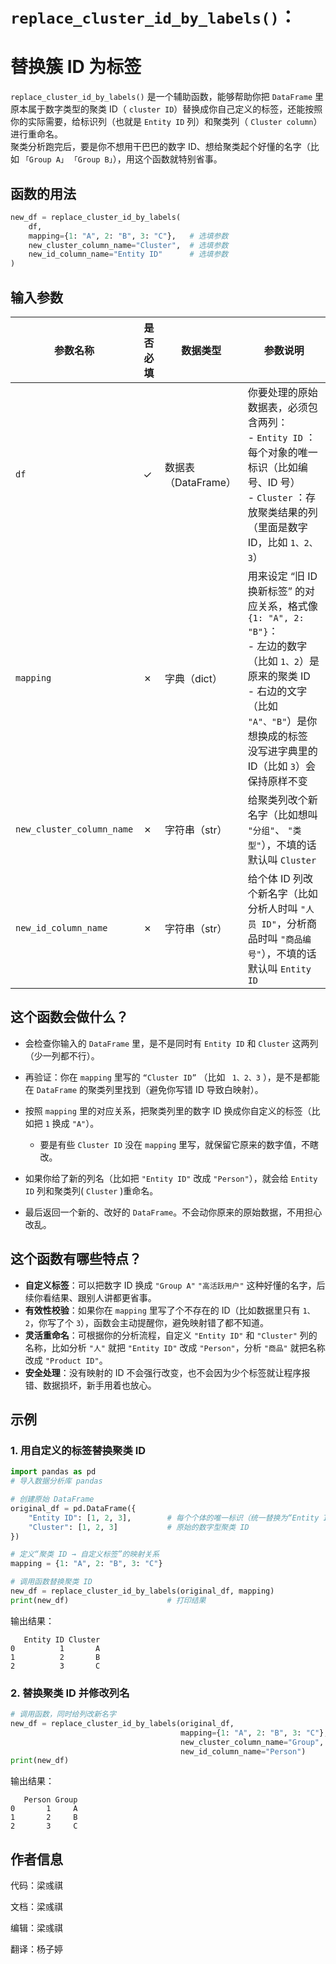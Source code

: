 
# `replace_cluster_id_by_labels()`：
# 替换簇 ID 为标签

`replace_cluster_id_by_labels()` 是一个辅助函数，能够帮助你把 `DataFrame` 里原本属于数字类型的聚类 ID（ `cluster ID`）替换成你自己定义的标签，还能按照你的实际需要，给标识列（也就是 `Entity ID` 列）和聚类列（ `Cluster column`）进行重命名。  
聚类分析跑完后，要是你不想用干巴巴的数字 ID、想给聚类起个好懂的名字（比如 `「Group A」` `「Group B」`），用这个函数就特别省事。
## 函数的用法

```python
new_df = replace_cluster_id_by_labels(
    df,
    mapping={1: "A", 2: "B", 3: "C"},   # 选填参数
    new_cluster_column_name="Cluster",  # 选填参数
    new_id_column_name="Entity ID"      # 选填参数
)
```

## 输入参数
| 参数名称                | 是否必填 | 数据类型           | 参数说明                                                                                                                                     |
|-------------------------|----------|----------------|------------------------------------------------------------------------------------------------------------------------------------------|
| `df`                       | ✓        | 数据表（DataFrame） | 你要处理的原始数据表，必须包含两列：<br>- `Entity ID` ：每个对象的唯一标识（比如编号、ID 号）<br>- `Cluster` ：存放聚类结果的列（里面是数字 ID，比如 `1、2、3`）                                  |
| `mapping`                  | ✗        | 字典（dict）       | 用来设定 “旧 ID 换新标签” 的对应关系，格式像 `{1: "A", 2: "B"}`：<br>- 左边的数字（比如 `1、2`）是原来的聚类 ID<br>- 右边的文字（比如 `"A"、"B"`）是你想换成的标签<br>没写进字典里的 ID（比如 `3`）会保持原样不变 |
| `new_cluster_column_name` | ✗        | 字符串（str）       | 给聚类列改个新名字（比如想叫 `"分组"`、 `"类型"`），不填的话默认叫 `Cluster `                                                                                        |
| `new_id_column_name`     | ✗        | 字符串（str）       | 给个体 ID 列改个新名字（比如分析人时叫 `"人员 ID"`，分析商品时叫 `"商品编号"`），不填的话默认叫 `Entity ID`                                                                          |

## 这个函数会做什么？

* 会检查你输入的 `DataFrame` 里，是不是同时有 `Entity ID` 和 `Cluster` 这两列（少一列都不行）。
* 再验证：你在 `mapping` 里写的 `“Cluster ID”` （比如 ` 1、2、3` ），是不是都能在 `DataFrame` 的聚类列里找到（避免你写错 ID 导致白映射）。
* 按照 `mapping` 里的对应关系，把聚类列里的数字 ID 换成你自定义的标签（比如把 `1` 换成 `"A"`）。

    * 要是有些 `Cluster ID` 没在 `mapping` 里写，就保留它原来的数字值，不瞎改。
* 如果你给了新的列名（比如把 `"Entity ID"` 改成 `"Person"`），就会给 `Entity ID` 列和聚类列( `Cluster` )重命名。
* 最后返回一个新的、改好的 `DataFrame`。不会动你原来的原始数据，不用担心改乱。

## 这个函数有哪些特点？

* **自定义标签**：可以把数字 ID 换成 `"Group A"` `"高活跃用户"` 这种好懂的名字，后续你看结果、跟别人讲都更省事。
* **有效性校验**：如果你在 `mapping` 里写了个不存在的 ID（比如数据里只有 `1、2`，你写了个 `3`），函数会主动提醒你，避免映射错了都不知道。
* **灵活重命名**：可根据你的分析流程，自定义 `"Entity ID"` 和 `"Cluster"` 列的名称，比如分析 `"人"` 就把 `"Entity ID"` 改成 `"Person"`，分析 `"商品"` 就把名称改成 `"Product ID"`。
* **安全处理**：没有映射的 ID 不会强行改变，也不会因为少个标签就让程序报错、数据损坏，新手用着也放心。

## 示例

### 1. 用自定义的标签替换聚类 ID

```python
import pandas as pd
# 导入数据分析库 pandas

# 创建原始 DataFrame
original_df = pd.DataFrame({
    "Entity ID": [1, 2, 3],        # 每个个体的唯一标识（统一替换为“Entity ID”）
    "Cluster": [1, 2, 3]           # 原始的数字型聚类 ID
})

# 定义“聚类 ID → 自定义标签”的映射关系
mapping = {1: "A", 2: "B", 3: "C"}

# 调用函数替换聚类 ID
new_df = replace_cluster_id_by_labels(original_df, mapping)
print(new_df)                      # 打印结果
```

输出结果：

```
   Entity ID Cluster
0          1       A
1          2       B
2          3       C
```

### 2. 替换聚类 ID 并修改列名

```python
# 调用函数，同时给列改新名字
new_df = replace_cluster_id_by_labels(original_df,
                                      mapping={1: "A", 2: "B", 3: "C"},   # 映射关系不变
                                      new_cluster_column_name="Group",    # 聚类列改名叫“Group”
                                      new_id_column_name="Person")        # 个体 ID 列改名叫“Person”
print(new_df)
```

输出结果：

```
   Person Group
0       1     A
1       2     B
2       3     C
```

## 作者信息

代码：梁彧祺

文档：梁彧祺

编辑：梁彧祺

翻译：杨子婷